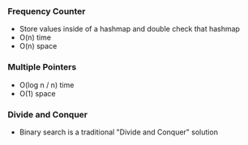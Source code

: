 ### Frequency Counter
* Store values inside of a hashmap and double check that hashmap
* O(n) time
* O(n) space

### Multiple Pointers
* O(log n / n) time
* O(1) space

### Divide and Conquer
* Binary search is a traditional "Divide and Conquer" solution